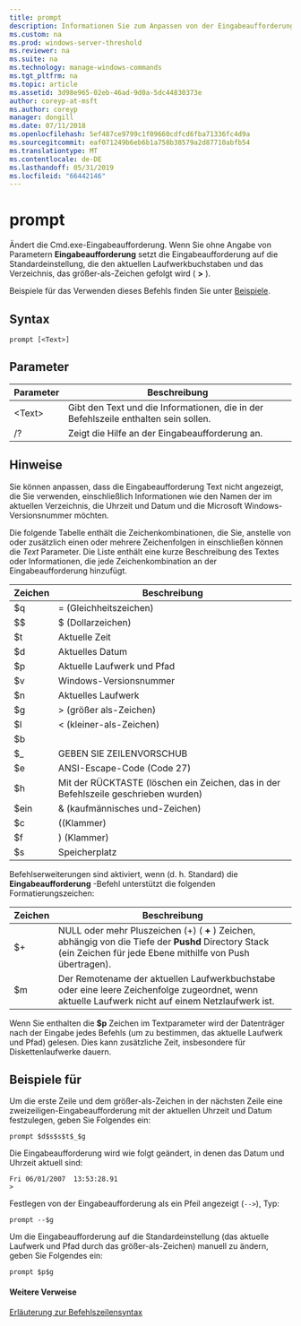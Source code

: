 ```yaml
---
title: prompt
description: Informationen Sie zum Anpassen von der Eingabeaufforderung.
ms.custom: na
ms.prod: windows-server-threshold
ms.reviewer: na
ms.suite: na
ms.technology: manage-windows-commands
ms.tgt_pltfrm: na
ms.topic: article
ms.assetid: 3d98e965-02eb-46ad-9d0a-5dc44830373e
author: coreyp-at-msft
ms.author: coreyp
manager: dongill
ms.date: 07/11/2018
ms.openlocfilehash: 5ef487ce9799c1f09660cdfcd6fba71336fc4d9a
ms.sourcegitcommit: eaf071249b6eb6b1a758b38579a2d87710abfb54
ms.translationtype: MT
ms.contentlocale: de-DE
ms.lasthandoff: 05/31/2019
ms.locfileid: "66442146"
---
```

# <a name="prompt"></a>prompt



Ändert die Cmd.exe-Eingabeaufforderung. Wenn Sie ohne Angabe von Parametern **Eingabeaufforderung** setzt die Eingabeaufforderung auf die Standardeinstellung, die den aktuellen Laufwerkbuchstaben und das Verzeichnis, das größer-als-Zeichen gefolgt wird ( **>** ).

Beispiele für das Verwenden dieses Befehls finden Sie unter [Beispiele](#BKMK_examples).

## <a name="syntax"></a>Syntax

```
prompt [<Text>]
```

## <a name="parameters"></a>Parameter

|Parameter|Beschreibung|
|---------|-----------|
|\<Text>|Gibt den Text und die Informationen, die in der Befehlszeile enthalten sein sollen.|
|/?|Zeigt die Hilfe an der Eingabeaufforderung an.|

## <a name="remarks"></a>Hinweise

Sie können anpassen, dass die Eingabeaufforderung Text nicht angezeigt, die Sie verwenden, einschließlich Informationen wie den Namen der im aktuellen Verzeichnis, die Uhrzeit und Datum und die Microsoft Windows-Versionsnummer möchten.

Die folgende Tabelle enthält die Zeichenkombinationen, die Sie, anstelle von oder zusätzlich einen oder mehrere Zeichenfolgen in einschließen können die *Text* Parameter. Die Liste enthält eine kurze Beschreibung des Textes oder Informationen, die jede Zeichenkombination an der Eingabeaufforderung hinzufügt.  

| Zeichen |                                 Beschreibung                                 |
|-----------|-----------------------------------------------------------------------------|
|    $q     |                               = (Gleichheitszeichen)                                |
|    $$     |                               $ (Dollarzeichen)                               |
|    $t     |                                Aktuelle Zeit                                 |
|    $d     |                                Aktuelles Datum                                 |
|    $p     |                           Aktuelle Laufwerk und Pfad                            |
|    $v     |                           Windows-Versionsnummer                            |
|    $n     |                                Aktuelles Laufwerk                                |
|    $g     |                            > (größer als-Zeichen)                            |
|    $l     |                             < (kleiner-als-Zeichen)                              |
|    $b     |                                                                             |
|    $_     |                               GEBEN SIE ZEILENVORSCHUB                                |
|    $e     |                         ANSI-Escape-Code (Code 27)                          |
|    $h     | Mit der RÜCKTASTE (löschen ein Zeichen, das in der Befehlszeile geschrieben wurden) |
|    $ein     |                                & (kaufmännisches und-Zeichen)                                |
|    $c     |                            ((Klammer)                             |
|    $f     |                            ) (Klammer)                            |
|    $s     |                                    Speicherplatz                                    |

Befehlserweiterungen sind aktiviert, wenn (d. h. Standard) die **Eingabeaufforderung** -Befehl unterstützt die folgenden Formatierungszeichen:  

|Zeichen|Beschreibung|
|---------|-----------|
|$+|NULL oder mehr Pluszeichen (+) ( **+** ) Zeichen, abhängig von die Tiefe der **Pushd** Directory Stack (ein Zeichen für jede Ebene mithilfe von Push übertragen).|
|$m|Der Remotename der aktuellen Laufwerkbuchstabe oder eine leere Zeichenfolge zugeordnet, wenn aktuelle Laufwerk nicht auf einem Netzlaufwerk ist.|

Wenn Sie enthalten die **$p** Zeichen im Textparameter wird der Datenträger nach der Eingabe jedes Befehls (um zu bestimmen, das aktuelle Laufwerk und Pfad) gelesen. Dies kann zusätzliche Zeit, insbesondere für Diskettenlaufwerke dauern.

## <a name="BKMK_examples"></a>Beispiele für

Um die erste Zeile und dem größer-als-Zeichen in der nächsten Zeile eine zweizeiligen-Eingabeaufforderung mit der aktuellen Uhrzeit und Datum festzulegen, geben Sie Folgendes ein:
```
prompt $d$s$s$t$_$g 
```
Die Eingabeaufforderung wird wie folgt geändert, in denen das Datum und Uhrzeit aktuell sind:
```
Fri 06/01/2007  13:53:28.91
>
```
Festlegen von der Eingabeaufforderung als ein Pfeil angezeigt (`-->`), Typ:
```
prompt --$g
```
Um die Eingabeaufforderung auf die Standardeinstellung (das aktuelle Laufwerk und Pfad durch das größer-als-Zeichen) manuell zu ändern, geben Sie Folgendes ein:
```
prompt $p$g
```

#### <a name="additional-references"></a>Weitere Verweise

[Erläuterung zur Befehlszeilensyntax](command-line-syntax-key.md)